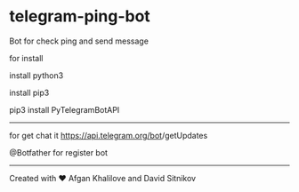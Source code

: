 # telegram-ping-bot
Bot for check ping and send message

for install 

install python3

install pip3

pip3 install PyTelegramBotAPI

---------------------

for get chat it
https://api.telegram.org/bot<BotToken>/getUpdates

@Botfather for register bot

---------------------

Created with 	&#10084; Afgan Khalilove and David Sitnikov 
